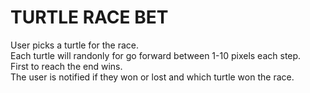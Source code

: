 # TURTLE RACE BET

User picks a turtle for the race. <br>
Each turtle will randonly for go forward between 1-10 pixels each step. <br>
First to reach the end wins. <br>
The user is notified if they won or lost and which turtle won the race.
